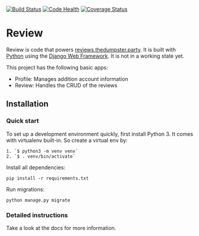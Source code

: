[![Build Status](https://travis-ci.org/fluteamahoot/review-dumpster.svg?branch=master)](https://travis-ci.org/fluteamahoot/review-dumpster)
[![Code Health](https://landscape.io/github/fluteamahoot/review-dumpster/master/landscape.svg?style=flat)](https://landscape.io/github/fluteamahoot/review-dumpster/master)
[![Coverage Status](https://coveralls.io/repos/github/fluteamahoot/review-dumpster/badge.svg?branch=master)](https://coveralls.io/github/fluteamahoot/review-dumpster?branch=master)


# Review

Review is code that powers [reviews.thedumpster.party][2]. It is built with [Python][0] using the [Django Web Framework][1]. It is not in a working state yet.

This project has the following basic apps:

* Profile: Manages addition account information
* Review: Handles the CRUD of the reviews

## Installation

### Quick start

To set up a development environment quickly, first install Python 3. It
comes with virtualenv built-in. So create a virtual env by:

    1. `$ python3 -m venv venv`
    2. `$ . venv/bin/activate`

Install all dependencies:

    pip install -r requirements.txt

Run migrations:

    python manage.py migrate

### Detailed instructions

Take a look at the docs for more information.

[0]: https://www.python.org/
[1]: https://www.djangoproject.com/
[2]: https://reviews.thedumpster.party/
